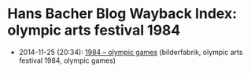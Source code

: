 # Hans Bacher Blog Wayback Index: olympic arts festival 1984

* 2014-11-25 (20:34): [1984 – olympic games](https://web.archive.org/web/https://one1more2time3.wordpress.com/2014/11/25/1984-olympic-games/) (bilderfabrik, olympic arts festival 1984, olympic games)